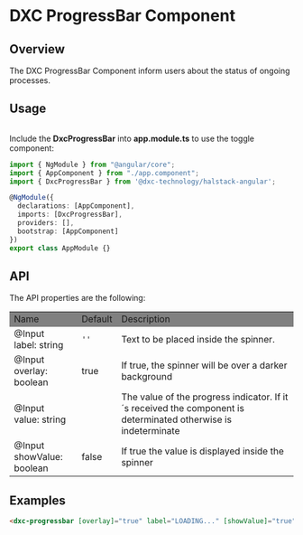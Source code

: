 # DXC ProgressBar Component

## Overview

The DXC ProgressBar Component inform users about the status of ongoing processes.

## Usage

```html
```

Include the **DxcProgressBar** into **app.module.ts** to use the toggle component:

```ts
import { NgModule } from "@angular/core";
import { AppComponent } from "./app.component";
import { DxcProgressBar } from '@dxc-technology/halstack-angular';

@NgModule({
  declarations: [AppComponent],
  imports: [DxcProgressBar],
  providers: [],
  bootstrap: [AppComponent]
})
export class AppModule {}
```

## API

The API properties are the following:

<table>
    <tr style="background-color: grey">
        <td>Name</td>
        <td>Default</td>
        <td>Description</td>
    </tr>
    <tr>
        <td>@Input<br>label: string</td>
        <td><code>''</code></td>
        <td>Text to be placed inside the spinner.</td>
    </tr>
    <tr>
        <td>@Input<br>overlay: boolean</td>
        <td>true</td>
        <td>If true, the spinner will be over a darker background</td>
    </tr>
    <tr>
        <td>@Input<br>value: string</td>
        <td><code></code></td>
        <td>The value of the progress indicator. If it´s received the component is determinated otherwise is indeterminate</td>
    </tr>
    <tr>
        <td>@Input<br>showValue: boolean</td>
        <td>false</td>
        <td>If true the value is displayed inside the spinner</td>
    </tr>
</table>

## Examples

```html
<dxc-progressbar [overlay]="true" label="LOADING..." [showValue]="true" value="75"></dxc-progressbar>

```
